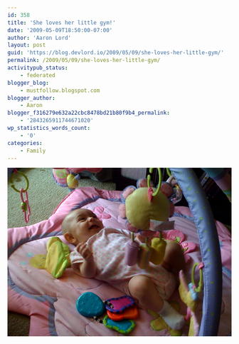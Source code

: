 ```yaml
---
id: 358
title: 'She loves her little gym!'
date: '2009-05-09T18:50:00-07:00'
author: 'Aaron Lord'
layout: post
guid: 'https://blog.devlord.io/2009/05/09/she-loves-her-little-gym/'
permalink: /2009/05/09/she-loves-her-little-gym/
activitypub_status:
    - federated
blogger_blog:
    - mustfollow.blogspot.com
blogger_author:
    - Aaron
blogger_f316279e632a22cbc8478bd21b80f9b4_permalink:
    - '2843265911744671020'
wp_statistics_words_count:
    - '0'
categories:
    - Family
---
```


<p class="mobile-photo"><a href="/assets/img/2011/10/photo-745527.jpg"><img src="/assets/img/2011/10/photo-745527.jpg?w=300" border="0" alt="" /></a></p>